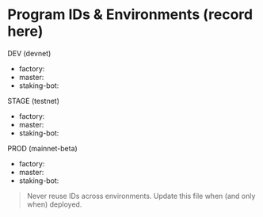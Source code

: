# Program IDs & Environments (record here)

DEV (devnet)
- factory: <TBD>
- master:  <TBD>
- staking-bot: <TBD>

STAGE (testnet)
- factory: <TBD>
- master:  <TBD>
- staking-bot: <TBD>

PROD (mainnet-beta)
- factory: <TBD>
- master:  <TBD>
- staking-bot: <TBD>

> Never reuse IDs across environments. Update this file when (and only when) deployed.
